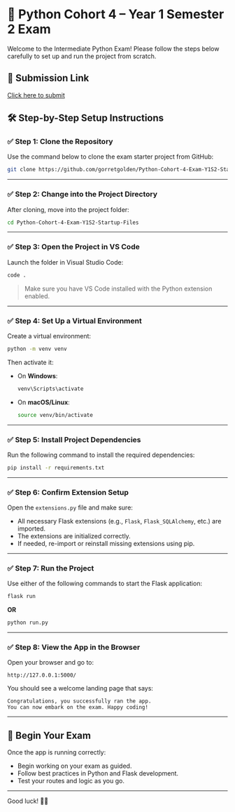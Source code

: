 
# 🧪 Python Cohort 4 – Year 1 Semester 2 Exam

Welcome to the Intermediate Python Exam! Please follow the steps below carefully to set up and run the project from scratch.

## 📩 Submission Link  
[Click here to submit](https://docs.google.com/forms/d/e/1FAIpQLSd6SoF0mbc3ksxnKuE3NZR_6JBI-LlxjwTcICDcB94divfKqA/viewform?usp=sharing)



## 🛠️ Step-by-Step Setup Instructions

### ✅ Step 1: Clone the Repository

Use the command below to clone the exam starter project from GitHub:

```bash
git clone https://github.com/gorretgolden/Python-Cohort-4-Exam-Y1S2-Startup-Files
```

---

### ✅ Step 2: Change into the Project Directory

After cloning, move into the project folder:

```bash
cd Python-Cohort-4-Exam-Y1S2-Startup-Files
```

---

### ✅ Step 3: Open the Project in VS Code

Launch the folder in Visual Studio Code:

```bash
code .
```

> Make sure you have VS Code installed with the Python extension enabled.

---

### ✅ Step 4: Set Up a Virtual Environment

Create a virtual environment:

```bash
python -m venv venv
```

Then activate it:

- On **Windows**:

  ```bash
  venv\Scripts\activate
  ```

- On **macOS/Linux**:

  ```bash
  source venv/bin/activate
  ```

---

### ✅ Step 5: Install Project Dependencies

Run the following command to install the required dependencies:

```bash
pip install -r requirements.txt
```

---

### ✅ Step 6: Confirm Extension Setup

Open the `extensions.py` file and make sure:

- All necessary Flask extensions (e.g., `Flask`, `Flask_SQLAlchemy`, etc.) are imported.
- The extensions are initialized correctly.
- If needed, re-import or reinstall missing extensions using pip.

---

### ✅ Step 7: Run the Project

Use either of the following commands to start the Flask application:

```bash
flask run
```

**OR**

```bash
python run.py
```

---

### ✅ Step 8: View the App in the Browser

Open your browser and go to:

```
http://127.0.0.1:5000/
```

You should see a welcome landing page that says:

```
Congratulations, you successfully ran the app.
You can now embark on the exam. Happy coding!
```

---

## 🎯 Begin Your Exam

Once the app is running correctly:

- Begin working on your exam as guided.
- Follow best practices in Python and Flask development.
- Test your routes and logic as you go.

---

Good luck! 💪🚀
